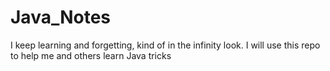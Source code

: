 # Java_Notes
I keep learning and forgetting, kind of in the infinity look. I will use this repo to help me and others learn Java tricks
